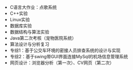 - C语言大作业：点歌系统
- C++实验
- Linux实验
- 数据库实验
- 数据结构与算法实验
- Java第二次考核（宠物医院系统）
- 算法设计与分析复习
- 专综1：基于公交车环境的密接人员排查系统的设计与实现
- 专综2：基于swing带GUI界面连接MySql的机场信息管理系统
- 网页设计：浏览器分析（第一次）、CV网页（第二次）

